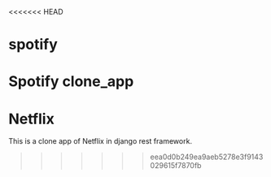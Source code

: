 <<<<<<< HEAD
# spotify
Spotify clone_app
=======
# Netflix
This is a clone app of Netflix in django rest framework.
>>>>>>> eea0d0b249ea9aeb5278e3f9143029615f7870fb
